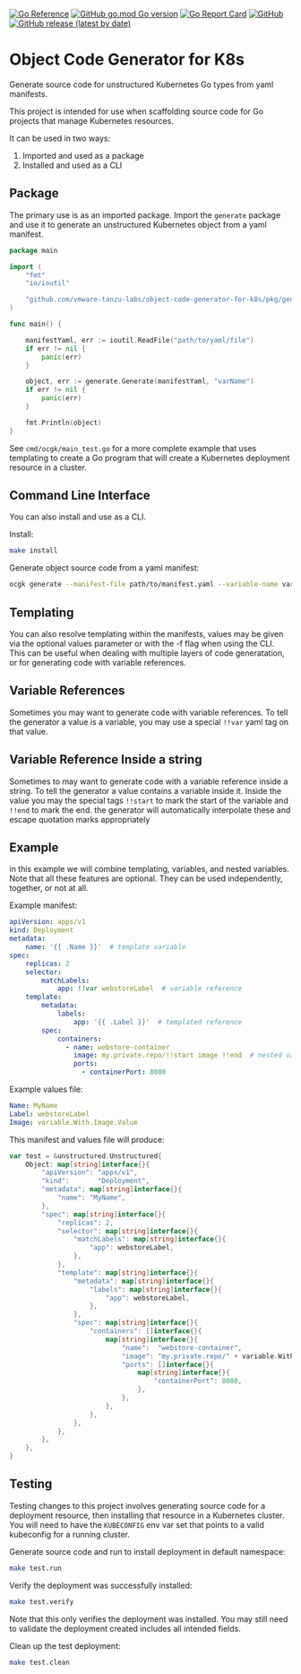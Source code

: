 [![Go Reference](https://pkg.go.dev/badge/github.com/vmware-tanzu-labs/object-code-generator-for-k8s.svg)](https://pkg.go.dev/github.com/vmware-tanzu-labs/object-code-generator-for-k8s)
[![GitHub go.mod Go version](https://img.shields.io/github/go-mod/go-version/vmware-tanzu-labs/object-code-generator-for-k8s)](https://golang.org/)
[![Go Report Card](https://goreportcard.com/badge/github.com/vmware-tanzu-labs/object-code-generator-for-k8s)](https://goreportcard.com/report/github.com/vmware-tanzu-labs/object-code-generator-for-k8s)
[![GitHub](https://img.shields.io/github/license/vmware-tanzu-labs/object-code-generator-for-k8s)](https://github.com/vmware-tanzu-labs/object-code-generator-for-k8s/blob/main/LICENSE)
[![GitHub release (latest by date)](https://img.shields.io/github/v/release/vmware-tanzu-labs/object-code-generator-for-k8s)](https://github.com/vmware-tanzu-labs/object-code-generator-for-k8s/releases)
# Object Code Generator for K8s

Generate source code for unstructured Kubernetes Go types from yaml manifests.

This project is intended for use when scaffolding source code for Go projects
that manage Kubernetes resources.

It can be used in two ways:
1. Imported and used as a package
2. Installed and used as a CLI

## Package

The primary use is as an imported package.  Import the `generate` package and
use it to generate an unstructured Kubernetes object from a yaml manifest.

```go
package main

import (
    "fmt"
    "io/ioutil"

    "github.com/vmware-tanzu-labs/object-code-generator-for-k8s/pkg/generate"
)

func main() {

    manifestYaml, err := ioutil.ReadFile("path/to/yaml/file")
    if err != nil {
        panic(err)
    }

    object, err := generate.Generate(manifestYaml, "varName")
    if err != nil {
        panic(err)
    }

    fmt.Println(object)
}
```

See `cmd/ocgk/main_test.go` for a more complete example that uses templating to create a Go
program that will create a Kubernetes deployment resource in a cluster.

## Command Line Interface

You can also install and use as a CLI.

Install:

```bash
make install
```

Generate object source code from a yaml manifest:

```bash
ocgk generate --manifest-file path/to/manifest.yaml --variable-name varName
```


## Templating

You can also resolve templating within the manifests, values may be given via
the optional values parameter or with the -f flag when using the CLI. This can
be useful when dealing with multiple layers of code generatation, or for
generating code with variable references.

## Variable References

Sometimes you may want to generate code with variable references. To tell the
generator a value is a variable, you may use a special `!!var` yaml tag on that value.


## Variable Reference Inside a string
Sometimes to may want to generate code with a variable reference inside a string. To tell the 
generator a value contains a variable inside it. Inside the value you may the special tags `!!start` to mark the start of the variable and `!!end` to mark the end. the generator will automatically interpolate these and escape quotation marks appropriately
## Example

in this example we will combine templating, variables, and nested variables.  Note that all
these features are optional.  They can be used independently,
together, or not at all.

Example manifest:

```yaml
apiVersion: apps/v1
kind: Deployment
metadata:
    name: '{{ .Name }}'  # template variable
spec:
    replicas: 2
    selector:
        matchLabels:
            app: !!var webstoreLabel  # variable reference
    template:
        metadata:
            labels:
                app: '{{ .Label }}'  # templated reference
        spec:
            containers:
              - name: webstore-container
                image: my.private.repo/!!start image !!end  # nested variable reference
                ports:
                  - containerPort: 8080
```

Example values file:

```yaml
Name: MyName
Label: webstoreLabel
Image: variable.With.Image.Value
```

This manifest and values file will produce:

```go
var test = &unstructured.Unstructured{
	Object: map[string]interface{}{
		"apiVersion": "apps/v1",
		"kind":       "Deployment",
		"metadata": map[string]interface{}{
			"name": "MyName",
		},
		"spec": map[string]interface{}{
			"replicas": 2,
			"selector": map[string]interface{}{
				"matchLabels": map[string]interface{}{
					"app": webstoreLabel,
				},
			},
			"template": map[string]interface{}{
				"metadata": map[string]interface{}{
					"labels": map[string]interface{}{
						"app": webstoreLabel,
					},
				},
				"spec": map[string]interface{}{
					"containers": []interface{}{
						map[string]interface{}{
							"name":  "webstore-container",
							"image": "my.private.repo/" + variable.With.Image.Value + "",
							"ports": []interface{}{
								map[string]interface{}{
									"containerPort": 8080,
								},
							},
						},
					},
				},
			},
		},
	},
}
```

## Testing

Testing changes to this project involves generating source code for a deployment
resource, then installing that resource in a Kubernetes cluster.  You will need
to have the `KUBECONFIG` env var set that points to a valid kubeconfig for a
running cluster.

Generate source code and run to install deployment in default namespace:

```bash
make test.run
```

Verify the deployment was successfully installed:

```bash
make test.verify
```

Note that this only verifies the deployment was installed.  You may still need
to validate the deployment created includes all intended fields.

Clean up the test deployment:

```bash
make test.clean
```

